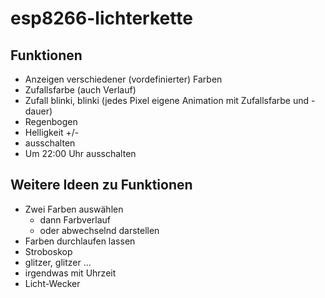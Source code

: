# esp8266-lichterkette

## Funktionen
- Anzeigen verschiedener (vordefinierter) Farben
- Zufallsfarbe (auch Verlauf)
- Zufall blinki, blinki (jedes Pixel eigene Animation mit Zufallsfarbe und -dauer)
- Regenbogen
- Helligkeit +/-
- ausschalten
- Um 22:00 Uhr ausschalten

## Weitere Ideen zu Funktionen
- Zwei Farben auswählen
   - dann Farbverlauf
   - oder abwechselnd darstellen
- Farben durchlaufen lassen
- Stroboskop
- glitzer, glitzer ...
- irgendwas mit Uhrzeit
- Licht-Wecker


